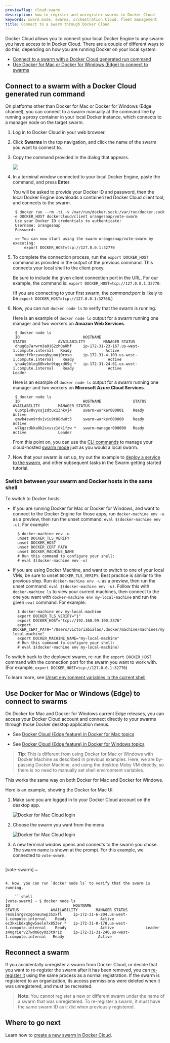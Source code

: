 ```yaml
---
previewflag: cloud-swarm
description: how to register and unregister swarms in Docker Cloud
keywords: swarm mode, swarms, orchestration Cloud, fleet management
title: Connect to a swarm through Docker Cloud
---
```

Docker Cloud allows you to connect your local Docker Engine to any swarm you have access to in Docker Cloud. There are a couple of different ways to do this, depending on how you are running Docker on your local system:

* [Connect to a swarm with a Docker Cloud generated run command](#connect-to-a-swarm-with-a-docker-cloud-generated-run-command)
* [Use Docker for Mac or Docker for Windows (Edge) to connect to swarms](#use-docker-for-mac-or-windows-edge-to-connect-to-swarms)

## Connect to a swarm with a Docker Cloud generated run command

On platforms other than Docker for Mac or Docker for Windows (Edge channel), you can connect to a swarm manually at the command line by running a proxy container in your local Docker instance, which connects to a manager node on the target swarm.

1. Log in to Docker Cloud in your web browser.
2. Click **Swarms** in the top navigation, and click the name of the swarm you want to connect to.
3. Copy the command provided in the dialog that appears.
    
    ![](images/swarm-connect.png)

4. In a terminal window connected to your local Docker Engine, paste the command, and press **Enter**.
    
    You will be asked to provide your Docker ID and password, then the local Docker Engine downloads a containerized Docker Cloud client tool, and connects to the swarm.
    
        $ docker run --rm -ti -v /var/run/docker.sock:/var/run/docker.sock -e DOCKER_HOST dockercloud/client orangesnap/vote-swarm
        Use your Docker ID credentials to authenticate:
        Username: orangesnap
        Password:
        
        => You can now start using the swarm orangesnap/vote-swarm by executing:
            export DOCKER_HOST=tcp://127.0.0.1:32770
        

5. To complete the connection process, run the `export DOCKER_HOST` command as provided in the output of the previous command. This connects your local shell to the client proxy.
    
    Be sure to include the given client connection port in the URL. For our example, the command is: `export DOCKER_HOST=tcp://127.0.0.1:32770`.
    
    (If you are connecting to your first swarm, the *command:port* is likely to be `export DOCKER_HOST=tcp://127.0.0.1:32768`.)

6. Now, you can run `docker node ls` to verify that the swarm is running.
    
    Here is an example of `docker node ls` output for a swarm running one manager and two workers on **Amazon Web Services**.
    
        $ docker node ls
        ID                            HOSTNAME                                      STATUS              AVAILABILITY        MANAGER STATUS
        dhug6p7arwrm3a9j62zh0a0hf     ip-172-31-23-167.us-west-1.compute.internal   Ready               Active              
        xmbxtffkrzaveqhyuouj0rxso     ip-172-31-4-109.us-west-1.compute.internal    Ready               Active              
        yha4q9bleg80kvbn9tqgxd69g *   ip-172-31-24-61.us-west-1.compute.internal    Ready               Active              Leader
        
    
    Here is an example of `docker node ls` output for a swarm running one manager and two workers on **Microsoft Azure Cloud Services**.
    
        $ docker node ls
        ID                            HOSTNAME              STATUS              AVAILABILITY        MANAGER STATUS
        6uotpiv8vyxsjzdtux13nkvj4     swarm-worker000001    Ready               Active               
        qmvk4swo9rdv1viu9t88dw0t3     swarm-worker000000    Ready               Active              
        w7kgzzdkka0k2svssz1dk1fzw *   swarm-manager000000   Ready               Active              Leader
        
    
    From this point on, you can use the [CLI commands](/engine/swarm/index.md#swarm-mode-cli-commands) to manage your cloud-hosted [swarm mode](/engine/swarm/) just as you would a local swarm.

7. Now that your swarm is set up, try out the example to [deploy a service to the swarm](/engine/swarm/swarm-tutorial/deploy-service/), and other subsequent tasks in the Swarm getting started tutorial.

### Switch between your swarm and Docker hosts in the same shell

To switch to Docker hosts:

* If you are running Docker for Mac or Docker for Windows, and want to connect to the Docker Engine for those apps, run `docker-machine env -u` as a preview, then run the unset command: `eval $(docker-machine env -u)`. For example:
    
        $ docker-machine env -u
        unset DOCKER_TLS_VERIFY
        unset DOCKER_HOST
        unset DOCKER_CERT_PATH
        unset DOCKER_MACHINE_NAME
        # Run this command to configure your shell:
        # eval $(docker-machine env -u)
        

* If you are using Docker Machine, and want to switch to one of your local VMs, be sure to unset `DOCKER_TLS_VERIFY`. Best practice is similar to the previous step. Run `docker-machine env -u` as a preview, then run the unset command: `eval $(docker-machine env -u)`. Follow this with `docker-machine ls` to view your current machines, then connect to the one you want with `docker-machine env my-local-machine` and run the given `eval` command. For example:
    
        $ docker-machine env my-local-machine
        export DOCKER_TLS_VERIFY="1"
        export DOCKER_HOST="tcp://192.168.99.100:2376"
        export DOCKER_CERT_PATH="/Users/victoriabialas/.docker/machine/machines/my-local-machine"
        export DOCKER_MACHINE_NAME="my-local-machine"
        # Run this command to configure your shell:
        # eval $(docker-machine env my-local-machine)
        

To switch back to the deployed swarm, re-run the `export DOCKER_HOST` command with the connection port for the swarm you want to work with. (For example, `export DOCKER_HOST=tcp://127.0.0.1:32770`)

To learn more, see [Unset environment variables in the current shell](/machine/get-started/#unset-environment-variables-in-the-current-shell).

## Use Docker for Mac or Windows (Edge) to connect to swarms

On Docker for Mac and Docker for Windows current Edge releases, you can access your Docker Cloud account and connect directly to your swarms through those Docker desktop application menus.

* See [Docker Cloud (Edge feature) in Docker for Mac topics](/docker-for-mac/#docker-cloud-edge-feature)

* See [Docker Cloud (Edge feature) in Docker for Windows topics](/docker-for-windows/#docker-cloud-edge-feature)

> **Tip**: This is different from using Docker for Mac or Windows with Docker Machine as described in previous examples. Here, we are by-passing Docker Machine, and using the desktop Moby VM directly, so there is no need to manually set shell environment variables.

This works the same way on both Docker for Mac and Docker for Windows.

Here is an example, showing the Docker for Mac UI.

1. Make sure you are logged in to your Docker Cloud account on the desktop app.
    
    ![Docker for Mac Cloud login](images/d4mac-cloud-login.png)

2. Choose the swarm you want from the menu.
    
    ![Docker for Mac Cloud login](images/d4mac-swarm-connect.png)

3. A new terminal window opens and connects to the swarm you chose. The swarm name is shown at the prompt. For this example, we connected to `vote-swarm`.
    
    ```shell
[vote-swarm] ~
```

4. Now, you can run `docker node ls` to verify that the swarm is running.
    
    ```shell
[vote-swarm] ~ $ docker node ls
ID                            HOSTNAME                                      STATUS              AVAILABILITY        MANAGER STATUS
7ex8inrg8xzgonaunwp35zxfl     ip-172-31-6-204.us-west-1.compute.internal    Ready               Active              
ec3kxibdxqhgw5aele7x853er *   ip-172-31-0-178.us-west-1.compute.internal    Ready               Active              Leader
z4ngrierv27wdm6oy0z3t9r1z     ip-172-31-31-240.us-west-1.compute.internal   Ready               Active              
```

## Reconnect a swarm

If you accidentally unregister a swarm from Docker Cloud, or decide that you want to re-register the swarm after it has been removed, you can [re-register it](register-swarms.md#register-a-swarm) using the same process as a normal registration. If the swarm is registered to an organization, its access permissions were deleted when it was unregistered, and must be recreated.

> **Note**: You cannot register a new or different swarm under the name of a swarm that was unregistered. To re-register a swarm, it must have the same swarm ID as it did when previously registered.

## Where to go next

Learn how to [create a new swarm in Docker Cloud](create-cloud-swarm.md).